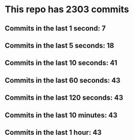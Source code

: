 # This repo has 2303 commits

## Commits in the last 1 second: 7
## Commits in the last 5 seconds: 18
## Commits in the last 10 seconds: 41
## Commits in the last 60 seconds: 43
## Commits in the last 120 seconds: 43
## Commits in the last 10 minutes: 43
## Commits in the last 1 hour: 43
